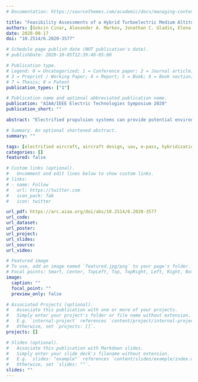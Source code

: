 ```yaml
---
# Documentation: https://sourcethemes.com/academic/docs/managing-content/

title: "Feasibility Assessments of a Hybrid Turboelectric Medium Altitude Long Endurance Unmanned Aerial Vehicle"
authors: [Gokcin Cinar, Alexander A. Markov, Jonathan C. Gladin, Elena Garcia, Dimitri N. Mavris and Soumya S. Patnaik]
date: 2020-08-17
doi: "10.2514/6.2020-3577"

# Schedule page publish date (NOT publication's date).
# publishDate: 2020-10-05T12:39:40-05:00

# Publication type.
# Legend: 0 = Uncategorized; 1 = Conference paper; 2 = Journal article;
# 3 = Preprint / Working Paper; 4 = Report; 5 = Book; 6 = Book section;
# 7 = Thesis; 8 = Patent
publication_types: ["1"]

# Publication name and optional abbreviated publication name.
publication: "AIAA/IEEE Electric Technologies Symposium 2020"
publication_short: ""

abstract: "Electrified propulsion systems can provide potential environmental and performance benefits for future aircraft. The choice of the right propulsion architecture and the power management strategy depends on a number of factors, the airframe, electrification objectives and metrics of interest being the most critical ones. Therefore, the generic advantages and disadvantages of various electrified propulsion architectures must be quantified to assess feasibility and any possible benefits. Moreover, the objectives and the metrics of interest can be different for military applications than commercial ones. This research investigates the feasibility of turboelectric and hybrid turboelectric propulsion architectures integrated within a medium altitude long endurance surveillance unmanned aerial vehicle. The electrified propulsion system is desired to provide the same endurance and takeoff and landing field length characteristics of the baseline aircraft. This paper presents the results of the first phase of this research where only the electrified propulsion system is sized while the airframe is kept fixed. Physics-based models and a generic mission analysis methodology are used to evaluate the performance of the major subsystems of the propulsion system and to provide a full flight mission history. A state of the art rechargeable battery is employed for the hybrid case. Various power management strategies where the battery is discharged and charged in different flight segments are explored for varying sizes of battery packs. Results indicate that, while none of the architectures can offset the added weight and the efficiency factors of the electrical components as expected, the hybrid turboelectric propulsion architecture can provide fuel burn and performance benefits when sized for, and operated under, a specific set of power management strategies."

# Summary. An optional shortened abstract.
summary: ""

tags: [electrified aircraft, aircraft design, uav, e-pass, hybridization, power management, propulsion architecture]
categories: []
featured: false

# Custom links (optional).
#   Uncomment and edit lines below to show custom links.
# links:
# - name: Follow
#   url: https://twitter.com
#   icon_pack: fab
#   icon: twitter

url_pdf: https://arc.aiaa.org/doi/abs/10.2514/6.2020-3577
url_code:
url_dataset:
url_poster:
url_project:
url_slides:
url_source:
url_video:

# Featured image
# To use, add an image named `featured.jpg/png` to your page's folder. 
# Focal points: Smart, Center, TopLeft, Top, TopRight, Left, Right, BottomLeft, Bottom, BottomRight.
image:
  caption: ""
  focal_point: ""
  preview_only: false

# Associated Projects (optional).
#   Associate this publication with one or more of your projects.
#   Simply enter your project's folder or file name without extension.
#   E.g. `internal-project` references `content/project/internal-project/index.md`.
#   Otherwise, set `projects: []`.
projects: []

# Slides (optional).
#   Associate this publication with Markdown slides.
#   Simply enter your slide deck's filename without extension.
#   E.g. `slides: "example"` references `content/slides/example/index.md`.
#   Otherwise, set `slides: ""`.
slides: ""
---
```


